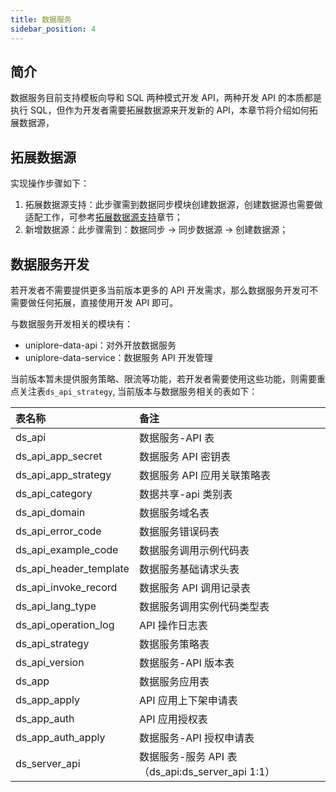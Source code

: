 ```yaml
---
title: 数据服务
sidebar_position: 4
---
```


## 简介

数据服务目前支持模板向导和 SQL 两种模式开发 API，两种开发 API 的本质都是执行 SQL，但作为开发者需要拓展数据源来开发新的 API，本章节将介绍如何拓展数据源，

## 拓展数据源

实现操作步骤如下：

1. 拓展数据源支持：此步骤需到数据同步模块创建数据源，创建数据源也需要做适配工作，可参考[拓展数据源支持](/docs/dev-docs/application/extend-datasource)章节；
2. 新增数据源：此步骤需到：数据同步 -> 同步数据源 -> 创建数据源；

## 数据服务开发

若开发者不需要提供更多当前版本更多的 API 开发需求，那么数据服务开发可不需要做任何拓展，直接使用开发 API 即可。

与数据服务开发相关的模块有：

- uniplore-data-api：对外开放数据服务
- uniplore-data-service：数据服务 API 开发管理

当前版本暂未提供服务策略、限流等功能，若开发者需要使用这些功能，则需要重点关注表`ds_api_strategy`, 当前版本与数据服务相关的表如下：

| 表名称                 | 备注                                             |
| :--------------------- | :----------------------------------------------- |
| ds_api                 | 数据服务-API 表                                  |
| ds_api_app_secret      | 数据服务 API 密钥表                              |
| ds_api_app_strategy    | 数据服务 API 应用关联策略表                      |
| ds_api_category        | 数据共享-api 类别表                              |
| ds_api_domain          | 数据服务域名表                                   |
| ds_api_error_code      | 数据服务错误码表                                 |
| ds_api_example_code    | 数据服务调用示例代码表                           |
| ds_api_header_template | 数据服务基础请求头表                             |
| ds_api_invoke_record   | 数据服务 API 调用记录表                          |
| ds_api_lang_type       | 数据服务调用实例代码类型表                       |
| ds_api_operation_log   | API 操作日志表                                   |
| ds_api_strategy        | 数据服务策略表                                   |
| ds_api_version         | 数据服务-API 版本表                              |
| ds_app                 | 数据服务应用表                                   |
| ds_app_apply           | API 应用上下架申请表                             |
| ds_app_auth            | API 应用授权表                                   |
| ds_app_auth_apply      | 数据服务-API 授权申请表                          |
| ds_server_api          | 数据服务-服务 API 表（ds_api:ds_server_api 1:1） |
